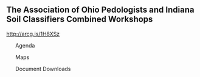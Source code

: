 ## The Association of Ohio Pedologists and Indiana Soil Classifiers Combined Workshops

http://arcg.is/1H8XSz

<ul>Agenda</ul>
<ul>Maps</ul>
<ul>Document Downloads</ul>
